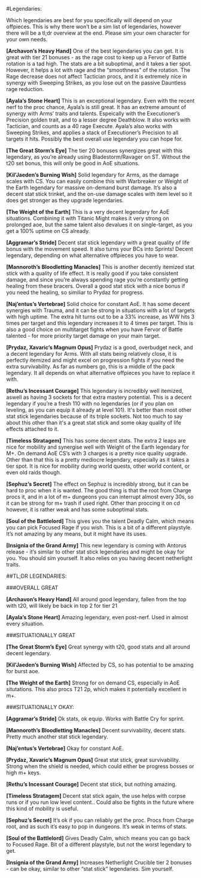 #Legendaries:

Which legendaries are best for you specifically will depend on your offpieces. This is why there won’t be a sim list of legendaries, however there will be a tl;dr overview at the end. Please sim your own character for your own needs.

**[Archavon’s Heavy Hand]**
One of the best legendaries you can get. It is great with tier 21 bonuses - as the rage cost to keep up a Fervor of Battle rotation is a tad high. The stats are a bit suboptimal, and it takes a tier spot. However, it helps a lot with rage and the “smoothness” of the rotation. The Rage decrease does not affect Tactician procs, and it is extremely nice in synergy with Sweeping Strikes, as you lose out on the passive Dauntless rage reduction.

**[Ayala’s Stone Heart]**
This is an exceptional legendary. Even with the recent nerf to the proc chance, Ayala’s is still great. It has an extreme amount of synergy with Arms’ traits and talents. Espeically with the Executioner’s Precision golden trait, and to a lesser degree Deathblow. It also works with Tactician, and counts as a 40 rage Execute. Ayala’s also works with Sweeping Strikes, and applies a stack of Executioner’s Precision to all targets it hits. Possibly the best overall use legendary you can hope for.

**[The Great Storm’s Eye]**
The tier 20 bonuses synergizes great with this legendary, as you’re already using Bladestorm/Ravager on ST. Without the t20 set bonus, this will only be good in AoE situations. 

**[Kil’Jaeden’s Burning Wish]**
Solid legendary for Arms, as the damage scales with CS. You can easily combine this with Warbreaker or Weight of the Earth legendary for massive on-demand burst damage. It’s also a decent stat stick trinket, and the on-use damage scales with item level so it does get stronger as they upgrade legendaries. 

**[The Weight of the Earth]**
This is a very decent legendary for AoE situations. Combining it with Titanic Might makes it very strong on prolonged aoe, but the same talent also devalues it on single-target, as you get a 100% uptime on CS already. 

**[Aggramar’s Stride]**
Decent stat stick legendary with a great quality of life bonus with the movement speed. It also turns your BCs into Sprints! Decent legendary, depending on what alternative offpieces you have to wear.

**[Mannoroth’s Bloodletting Manacles]**
This is another decently itemized stat stick with a quality of life effect. It is really good if you take consistent damage, and since you’re always spending rage you’re constantly getting healing from these bracers. Overall a good stat stick with a nice bonus if you need the healing, so similiar to Prydaz for progress.

**[Naj’entus’s Vertebrae]**
Solid choice for constant AoE. It has some decent synergies with Trauma, and it can be strong in situations with a lot of targets with high uptime. The extra hit turns out to be a 33% increase, as WW hits 3 times per target and this legendary increases it to 4 times per target. This is also a good choice on multitarget fights when you have Fervor of Battle talented - for more priority target damage on your main target. 

**[Prydaz, Xavaric’s Magnum Opus]**
Prydaz is a good, overbudget neck, and a decent legendary for Arms. With all stats being relatively close, it is perfectly itemized and might excel on progression fights if you need the extra survivability. As far as numbers go, this is a middle of the pack legendary. It all depends on what alternative offpieces you have to replace it with. 

**[Rethu’s Incessant Courage]**
This legendary is incredibly well itemized, aswell as having 3 sockets for that extra mastery potential.  This is a decent legendary if you’re a fresh 110 with no legendaries (or if you plan on leveling, as you can equip it already at level 101). It's better than most other stat stick legendaries because of its triple sockets. Not too much to say about this other than it's a great stat stick and some okay quality of life effects attached to it.

**[Timeless Stratagem]**
This has some decent stats. The extra 2 leaps are nice for mobility and synergise well with Weight of the Earth legendary for M+. On demand AoE CS’s with 3 charges is a pretty nice quality upgrade. Other than that this is a pretty mediocre legendary, especially as it takes a tier spot. It is nice for mobility during world quests, other world content, or even old raids though. 

**[Sephuz’s Secret]**
The effect on Sephuz is incredibly strong, but it can be hard to proc when it is wanted. The good thing is that the root from Charge procs it, and in a lot of m+ dungeons you can interrupt almost every 30s, so it can be strong for m+ trash if used right. Other than proccing it on cd however, it is rather weak and has some suboptimal stats.

**[Soul of the Battlelord]**
This gives you the talent Deadly Calm, which means you can pick Focused Rage if you wish. This is a bit of a different playstyle. It’s not amazing by any means, but it might have its uses. 

**[Insignia of the Grand Army]**
This new legendary is coming with Antorus release - it’s similar to other stat stick legendaries and might be okay for you. You should sim yourself. It also relies on you having decent netherlight traits.





##TL;DR LEGENDARIES:

###OVERALL GREAT

**[Archavon’s Heavy Hand]**
All around good legendary, fallen from the top with t20, will likely be back in top 2 for tier 21

**[Ayala’s Stone Heart]**
Amazing legendary, even post-nerf. Used in almost every situation.



###SITUATIONALLY GREAT

**[The Great Storm’s Eye]**
Great synergy with t20, good stats and all around decent legendary.

**[Kil’Jaeden’s Burning Wish]**
Affected by CS, so has potential to be amazing for burst aoe. 

**[The Weight of the Earth]**
Strong for on demand CS, especially in AoE situtations. This also procs T21 2p, which makes it potentially excellent in m+.



###SITUATIONALLY OKAY:

**[Aggramar’s Stride]**
Ok stats, ok equip. Works with Battle Cry for sprint.

**[Mannoroth’s Bloodletting Manacles]**
Decent survivability, decent stats. Pretty much another stat stick legendary.

**[Naj’entus’s Vertebrae]**
Okay for constant AoE.

**[Prydaz, Xavaric’s Magnum Opus]**
Great stat stick, great survivability. Strong when the shield is needed, which could either be progress bosses or high m+ keys.

**[Rethu’s Incessant Courage]**
Decent stat stick, but nothing amazing.

**[Timeless Stratagem]**
Decent stat stick again, the use helps with corpse runs or if you run low level content.. Could also be fights in the future where this kind of mobility is useful.

**[Sephuz’s Secret]**
It’s ok if you can reliably get the proc. Procs from Charge root, and as such it’s easy to pop in dungeons. It’s weak in terms of stats.

**[Soul of the Battlelord]**
Gives Deadly Calm, which means you can go back to Focused Rage. Bit of a different playstyle, but not the worst legendary to get. 

**[Insignia of the Grand Army]**
Increases Netherlight Crucible tier 2 bonuses - can be okay, similar to other “stat stick” legendaries. Sim yourself.